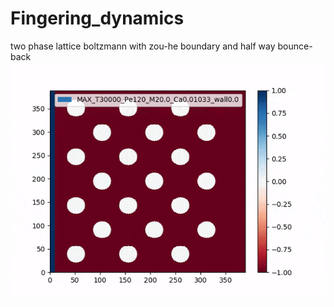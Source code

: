 # Fingering_dynamics
two phase lattice boltzmann with zou-he boundary and half way bounce-back
![](ezgif.com-video-to-gif-compressor.gif)
